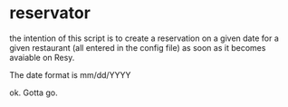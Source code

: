 # reservator


the intention of this script is to create a reservation on a given date for a given restaurant (all entered in the config file) as soon as it becomes avaiable on Resy.

The date format is mm/dd/YYYY

ok. Gotta go.
